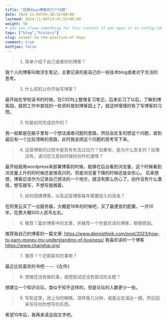 ```yaml
---
title: "回答dayu博客的几个问题"
date: 2024-11-04T09:38:52+08:00
lastmod: 2024-11-04T14:41:52+08:00
weight: 50
# you can close something for this content if you open it in config.toml.
tags: ["blog","history"]
slug: answer-to-the-question-of-dayu
comment: true
mathjax: false
---
```


> 1. 简单介绍下自己或者你的博客？

我个人的博客叫做浮生笔记，主要记录的是自己的一些技术blog或者对于生活的思考。


> 2. 什么契机让你开始写博客？

最开始在学校读书的时候，在CSDN上整理复习笔记，后来实习了以后，了解到博客园，就把工作中查找的一些资料放到博客园上了。就这样慢慢的有了写博客的习惯。


> 3. 你是如何完成创作的？

我一般都是在脑子里有一个想法或者问题的思路，然后会反复的想这个问题，直到最后有一个比较清晰的思路，此时我会把这个问题的思考写下来。


> 4. 运营博客的过程中是否有失去过动力？如果有，是为什么恢复的？如果没有，请问您又是如何保持创作的激情？

最开始我用wordpress来部署博客的时候，能够在后台看到浏览量，这个时候看到浏览量上升的的时候还是很高兴的，但是浏览量下降的时候还是会伤心。
后来想想，博客应该作为记录自己想法的一个地方，就没有那么伤心了。创作没有什么激情，想写就写，不想写就搁着。


> 5. 如何搭建博客，以及运营博客每年需要投入的资金？

在阿里云买了一台服务器，大概是19年的时候吧，买了最便宜的配置，一共10年。花费大概500人民币左右。

> 6. 推荐 1 篇你博客中的文章，并推荐一个你喜欢读的博客，聊聊原因。

推荐我自己的博客的一篇文章:
https://www.dennisthink.com/post/2023/how-to-earn-money-my-understanding-of-business/
我喜欢读的一个博客
https://www.changhai.org/

> 7. 推荐 1 个近期喜欢的事物？

最近比较喜欢的书吧-----《左传》

> 8. 想做还没有做的事，或想尝试还没有尝试的主题？

想建立一个知识论坛，类似于知乎这样的，但是论坛的人数更少一些。

> 9. 写到这里，闭上你的眼睛，深呼吸几分钟，或是出去溜达一圈，然后回来写任何你想写的东西。

希望10年后，我再来读这段文字吧。